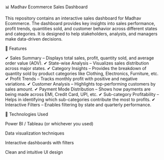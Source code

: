 📊 Madhav Ecommerce Sales Dashboard

This repository contains an interactive sales dashboard for Madhav Ecommerce. The dashboard provides key insights into sales performance, profit trends, quantities sold, and customer behavior across different states and categories. It is designed to help stakeholders, analysts, and managers make data-driven decisions.

🚀 Features

✔ Sales Summary – Displays total sales, profit, quantity sold, and average order value (AOV).
✔ State-wise Analysis – Visualizes sales distribution across major states.
✔ Category Insights – Provides the breakdown of quantity sold by product categories like Clothing, Electronics, Furniture, etc.
✔ Profit Trends – Tracks monthly profit with positive and negative variations.
✔ Customer Analysis – Highlights top-performing customers by sales amount.
✔ Payment Mode Distribution – Shows how payments are being made across EMI, Credit Card, UPI, etc.
✔ Sub-category Profitability – Helps in identifying which sub-categories contribute the most to profits.
✔ Interactive Filters – Enables filtering by state and quarterly performance.

📂 Technologies Used

Power BI / Tableau (or whichever you used)

Data visualization techniques

Interactive dashboards with filters

Clean and intuitive UI design
